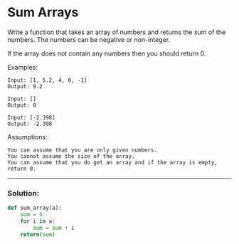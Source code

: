 # Sum Arrays

Write a function that takes an array of numbers and returns the sum of the numbers. The numbers can be negative or non-integer. 

If the array does not contain any numbers then you should return 0.

Examples:

```
Input: [1, 5.2, 4, 0, -1]
Output: 9.2

Input: []
Output: 0

Input: [-2.398]
Output: -2.398
```

Assumptions:

```
You can assume that you are only given numbers.
You cannot assume the size of the array.
You can assume that you do get an array and if the array is empty, return 0.
```

---

### Solution:

```python
def sum_array(a):
    sum = 0
    for i in a:
        sum = sum + i
    return(sum)
```
